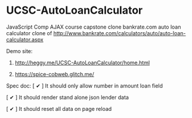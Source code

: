# UCSC-AutoLoanCalculator
JavaScript Comp AJAX course capstone clone bankrate.com auto loan calculator
clone of 
http://www.bankrate.com/calculators/auto/auto-loan-calculator.aspx

Demo site: 
1) http://heggy.me/UCSC-AutoLoanCalculator/home.html

2) https://spice-cobweb.glitch.me/

Spec doc:
[ &#10004; ] It should only allow number in amount loan field

[ &#10004; ] It should render stand alone json lender data

[ &#10004; ] It should reset all data on page reload
